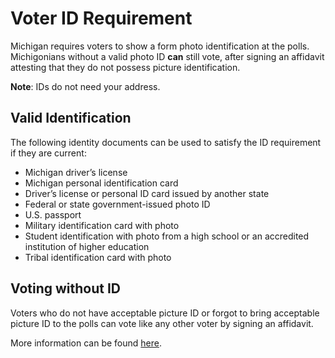 # Voter ID Requirement

Michigan requires voters to show a form photo identification at the polls.
Michigonians without a valid photo ID **can** still vote, after signing an
affidavit attesting that they do not possess picture identification.

**Note**: IDs do not need your address.

## Valid Identification

The following identity documents can be used to satisfy the ID requirement
if they are current:

- Michigan driver’s license
- Michigan personal identification card
- Driver’s license or personal ID card issued by another state
- Federal or state government-issued photo ID
- U.S. passport
- Military identification card with photo
- Student identification with photo from a high school or an
accredited institution of higher education
- Tribal identification card with photo

## Voting without ID
Voters who do not have acceptable picture ID or forgot to bring acceptable
picture ID to the polls can vote like any other voter by signing an affidavit.

More information can be found [here](https://www.michigan.gov/sos/0,4670,7-127-1633_8716-178123--,00.html).
